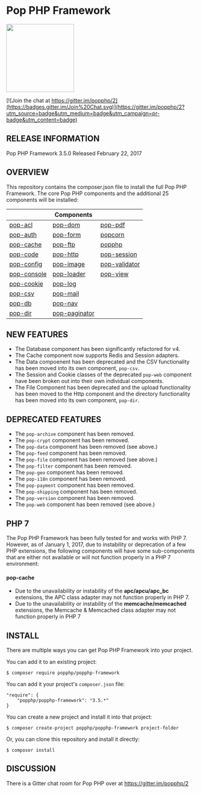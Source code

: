 Pop PHP Framework
=================

<img src="http://www.popphp.org/img/pop-php-logo.png" width="180" height="180" />

[![Join the chat at https://gitter.im/popphp/2](https://badges.gitter.im/Join%20Chat.svg)](https://gitter.im/popphp/2?utm_source=badge&utm_medium=badge&utm_campaign=pr-badge&utm_content=badge)

RELEASE INFORMATION
-------------------
Pop PHP Framework 3.5.0
Released February 22, 2017

OVERVIEW
--------
This repository contains the composer.json file to install the full Pop PHP Framework.
The core Pop PHP components and the additional 25 components will be installed:

|                                                      | Components                                               |                                                          |
|------------------------------------------------------|----------------------------------------------------------|----------------------------------------------------------|
| [pop-acl](https://github.com/popphp/pop-acl)         | [pop-dom](https://github.com/popphp/pop-dom)             | [pop-pdf](https://github.com/popphp/pop-pdf)             |
| [pop-auth](https://github.com/popphp/pop-auth)       | [pop-form](https://github.com/popphp/pop-form)           | [popcorn](https://github.com/popphp/popcorn)             |
| [pop-cache](https://github.com/popphp/pop-cache)     | [pop-ftp](https://github.com/popphp/pop-ftp)             | [popphp](https://github.com/popphp/popphp)               |
| [pop-code](https://github.com/popphp/pop-code)       | [pop-http](https://github.com/popphp/pop-http)           | [pop-session](https://github.com/popphp/pop-session)     |
| [pop-config](https://github.com/popphp/pop-config)   | [pop-image](https://github.com/popphp/pop-image)         | [pop-validator](https://github.com/popphp/pop-validator) |
| [pop-console](https://github.com/popphp/pop-console) | [pop-loader](https://github.com/popphp/pop-loader)       | [pop-view](https://github.com/popphp/pop-view)           |
| [pop-cookie](https://github.com/popphp/pop-cookie)   | [pop-log](https://github.com/popphp/pop-log)             |                                                          |
| [pop-csv](https://github.com/popphp/pop-csv)         | [pop-mail](https://github.com/popphp/pop-mail)           |                                                          |
| [pop-db](https://github.com/popphp/pop-db)           | [pop-nav](https://github.com/popphp/pop-nav)             |                                                          |
| [pop-dir](https://github.com/popphp/pop-dir)         | [pop-paginator](https://github.com/popphp/pop-paginator) |                                                          |


NEW FEATURES
------------

* The Database component has been significantly refactored for v4.
* The Cache component now supports Redis and Session adapters.
* The Data compoenent has been deprecated and the CSV functionality has been moved into its own component, `pop-csv`.
* The Session and Cookie classes of the deprecated `pop-web` component have been broken out into their own individual components.
* The File Component has been deprecated and the upload functionality has been moved to the Http component and the directory
  functionality has been moved into its own component, `pop-dir`.


DEPRECATED FEATURES
-------------------

* The `pop-archive` component has been removed.
* The `pop-crypt` component has been removed.
* The `pop-data` component has been removed (see above.)
* The `pop-feed` component has been removed.
* The `pop-file` component has been removed (see above.)
* The `pop-filter` component has been removed.
* The `pop-geo` component has been removed.
* The `pop-i18n` component has been removed.
* The `pop-payment` component has been removed.
* The `pop-shipping` component has been removed.
* The `pop-version` component has been removed.
* The `pop-web` component has been removed (see above.)


PHP 7
-----

The Pop PHP Framework has been fully tested for and works with PHP 7. However, as of January 1, 2017, due to
instability or deprecation of a few PHP extensions, the following components will have some sub-components
that are either not available or will not function properly in a PHP 7 environment:

#### pop-cache

- Due to the unavailability or instability of the **apc/apcu/apc_bc** extensions, the APC class adapter may not function properly in PHP 7.
- Due to the unavailability or instability of the **memcache/memcached** extensions, the Memcache & Memcached class adapter may not function properly in PHP 7

INSTALL
-------
There are multiple ways you can get Pop PHP Framework into your project.

You can add it to an existing project:

```console
$ composer require popphp/popphp-framework
```

You can add it your project's `composer.json` file:

    "require": {
        "popphp/popphp-framework": "3.5.*"
    }

You can create a new project and install it into that project:

```console
$ composer create-project popphp/popphp-framework project-folder
```

Or, you can clone this repository and install it directly:

```console
$ composer install
```

## DISCUSSION

There is a Gitter chat room for Pop PHP over at https://gitter.im/popphp/2
